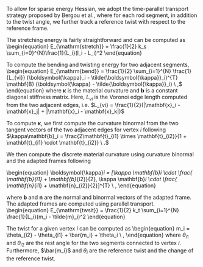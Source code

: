 To allow for sparse energy Hessian, we adopt the time-parallel transport strategy proposed by Bergou et al., where for each rod segment, in addition to the twist angle, we further track a reference twist with respect to the reference frame.

The stretching energy is fairly straightforward and can be computed as
\begin{equation}
E_{\mathrm{stretch}} = \frac{1}{2} k_s \sum_{i=0}^{N}\frac{1}{L_i}(l_i - L_i)^2
\end{equation}

To compute the bending and twisting energy for two adjacent segments,
\begin{equation}
E_{\mathrm{bend}} = \frac{1}{2} \sum_{i=1}^{N} \frac{1}{L_{vi}} (\boldsymbol{\kappa}_i - \tilde{\boldsymbol{\kappa}}_i)^{T} \mathbf{B} (\boldsymbol{\kappa} - \tilde{\boldsymbol{\kappa}}_i) \ ,$
\end{equation}
where $\boldsymbol{\kappa}$ is the material curvature and $\mathbf{b}$ is a constant diagonal stiffness matrix. Here, $L_{vi}$ is the Voronoi edge length computed from the two adjacent edges, i.e. $L_{vi} = \frac{1}{2}(|\mathbf{x}_i - \mathbf{x}_j| + |\mathbf{x}_i - \mathbf{x}_k|)$

To compute $\boldsymbol{\kappa}$, we first compute the curvature binormal from the two tangent vectors of the two adjacent edges for vertex $i$ following
$\kappa\mathbf{b}_i = \frac{2\mathbf{t}_{i1} \times \mathbf{t}_{i2}}{1 + \mathbf{t}_{i1} \cdot \mathbf{t}_{i2}} \ .$

We then compute the discrete material curvature using curvature binormal and the adapted frames following

\begin{equation}
    \boldsymbol{\kappa}_i = [\kappa \mathbf{b}_i \cdot \frac{ \mathbf{b}_{i1} + \mathbf{b}_{i2}}{2}, \kappa \mathbf{b}_i \cdot \frac{ \mathbf{n}_{i1} + \mathbf{n}_{i2}}{2}]^{T} \ ,
\end{equation}

where $\mathbf{b}$ and $\mathbf{n}$ are the normal and binormal vectors of the adapted frame. The adapted frames are computed using parallel transport.
\begin{equation}
    E_{\mathrm{twsit}}  =  \frac{1}{2} k_t \sum_{i=1}^{N} \frac{1}{L_i}(m_i - \tilde{m}_i)^2
\end{equation}

The twist for a given vertex $i$ can be computed as
\begin{equation}
    m_i  = \theta_{i2} - \theta_{i1} + \bar{m_i} + \theta_i \ ,
\end{equation}
where $\theta_{i1}$ and $\theta_{i2}$ are the rest angle for the two segments connected to vertex $i$. Furthermore, $\bar{m_i}$ and $\theta_i$ are the reference twist and the change of the reference twist.